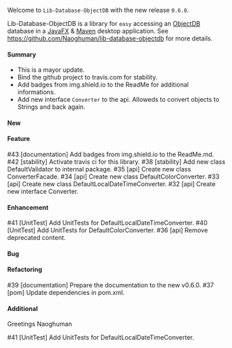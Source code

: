 Welcome to `Lib-Database-ObjectDB` with the new release `0.6.0`.

Lib-Database-ObjectDB is a library for `easy` accessing an [ObjectDB] database in 
a [JavaFX] &amp; [Maven] desktop application. See https://github.com/Naoghuman/lib-database-objectdb 
for more details.


#### Summary
* This is a mayor update.
* Bind the github project to travis.com for stability.
* Add badges from img.shield.io to the ReadMe for additional informations.
* Add new interface `Converter` to the api. Alloweds to convert objects to 
  Strings and back again.



#### New



#### Feature
#43 [documentation] Add badges from img.shield.io to the ReadMe.md.
#42 [stability] Activate travis ci for this library.
#38 [stability] Add new class DefaultValidator to internal package.
#35 [api] Create new class ConverterFacade.
#34 [api] Create new class DefaultColorConverter.
#33 [api] Create new class DefaultLocalDateTimeConverter.
#32 [api] Create new interface Converter<T>.



#### Enhancement
#41 [UnitTest] Add UnitTests for DefaultLocalDateTimeConverter.
#40 [UnitTest] Add UnitTests for DefaultColorConverter.
#36 [api] Remove deprecated content.



#### Bug



#### Refactoring
#39 [documentation] Prepare the documentation to the new v0.6.0.
#37 [pom] Update dependencies in pom.xml.



#### Additional



Greetings
Naoghuman



[//]: # (Issues which will be integrated in this release)
#41 [UnitTest] Add UnitTests for DefaultLocalDateTimeConverter.



[//]: # (Links)
[JavaFX]:http://docs.oracle.com/javase/8/javase-clienttechnologies.htm
[Maven]:http://maven.apache.org/
[ObjectDB]:http://www.objectdb.com/
